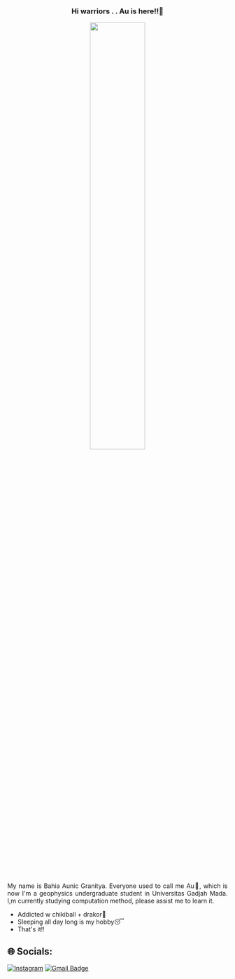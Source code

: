 ### <p align="center"> Hi warriors . . Au is here!!👋 </p>

<p align="center"> <img width="50%" height="auto" src="https://i.postimg.cc/0QLs79nr/giphy.gif" height="100px"/></a> </p>

<p align="justify";style="text-indent: 30px;"> My name is Bahia Aunic Granitya. Everyone used to call me Au🦖, which is now I'm a geophysics undergraduate student in Universitas Gadjah Mada. I,m currently studying computation method, please assist me to learn it. </p>

- Addicted w chikiball + drakor🍿
- Sleeping all day long is my hobby😴
- That's it!!

## 🌐 Socials:
[![Instagram](https://img.shields.io/badge/Instagram-%23E4405F.svg?logo=Instagram&logoColor=white)](https://instagram.com/aunicnitya_)
[![Gmail Badge](https://img.shields.io/badge/-bahia.aunic.granitya@mail.ugm.ac.id-c14438?style=flat&logo=Gmail&logoColor=white&link=mailto:bahia.aunic.granitya@mail.ugm.ac.id)](mailto:bahia.aunic.granitya@mail.ugm.ac.id)

<!--
**bahiaaunicgranitya/bahiaaunicgranitya** is a ✨ _special_ ✨ repository because its `README.md` (this file) appears on your GitHub profile.

Here are some ideas to get you started:

- 🔭 I’m currently working on ...
- 🌱 I’m currently learning ...
- 👯 I’m looking to collaborate on ...
- 🤔 I’m looking for help with ...
- 💬 Ask me about ...
- 📫 How to reach me: ...
- 😄 Pronouns: ...
- ⚡ Fun fact: ...
-->
